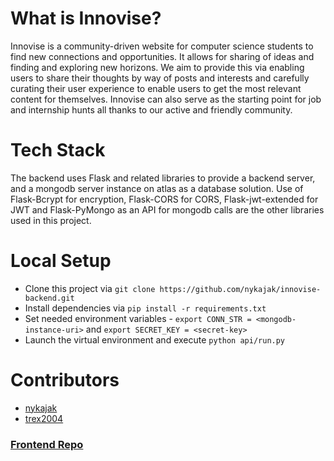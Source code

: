 # What is Innovise?
Innovise is a community-driven website for computer science students to find new connections and opportunities. It allows for sharing of ideas and finding and exploring new horizons. We aim to provide this via enabling users to share their thoughts by way of posts and interests and carefully curating their user experience to enable users to get the most relevant content for themselves. Innovise can also serve as the starting point for job and internship hunts all thanks to our active and friendly community.

# Tech Stack
The backend uses Flask and related libraries to provide a backend server, and a mongodb server instance on atlas as a database solution. Use of Flask-Bcrypt for encryption, Flask-CORS for CORS, Flask-jwt-extended for JWT and Flask-PyMongo as an API for mongodb calls are the other libraries used in this project.

# Local Setup
- Clone this project via `git clone https://github.com/nykajak/innovise-backend.git`
- Install dependencies via `pip install -r requirements.txt`
- Set needed environment variables - `export CONN_STR = <mongodb-instance-uri>` and `export SECRET_KEY = <secret-key>`
- Launch the virtual environment and execute `python api/run.py`

# Contributors
- [nykajak](https://github.com/nykajak)
- [trex2004](https://github.com/trex2004)

### [Frontend Repo](https://github.com/trex2004/Innovise)